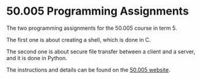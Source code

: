 # 50.005 Programming Assignments

The two programming assignments for the 50.005 course in term 5.

The first one is about creating a shell, which is done in C.

The second one is about secure file transfer between a client and a server, and it is done in Python.

The instructions and details can be found on the [50.005 website](https://natalieagus.github.io/50005/assignments/pa1_1_intro).
